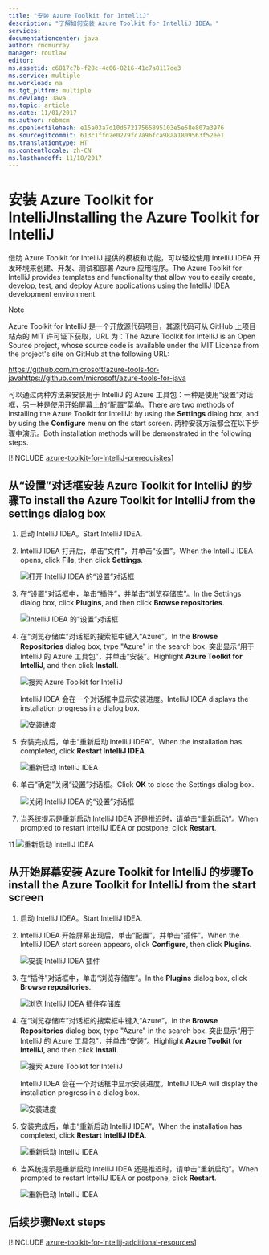```yaml
---
title: "安装 Azure Toolkit for IntelliJ"
description: "了解如何安装 Azure Toolkit for IntelliJ IDEA。"
services: 
documentationcenter: java
author: rmcmurray
manager: routlaw
editor: 
ms.assetid: c6817c7b-f28c-4c06-8216-41c7a8117de3
ms.service: multiple
ms.workload: na
ms.tgt_pltfrm: multiple
ms.devlang: Java
ms.topic: article
ms.date: 11/01/2017
ms.author: robmcm
ms.openlocfilehash: e15a03a7d10d67217565895103e5e58e807a3976
ms.sourcegitcommit: 613c1ffd2e0279fc7a96fca98aa1809563f52ee1
ms.translationtype: HT
ms.contentlocale: zh-CN
ms.lasthandoff: 11/18/2017
---
```

# <a name="installing-the-azure-toolkit-for-intellij"></a><span data-ttu-id="4c471-103">安装 Azure Toolkit for IntelliJ</span><span class="sxs-lookup"><span data-stu-id="4c471-103">Installing the Azure Toolkit for IntelliJ</span></span>

<span data-ttu-id="4c471-104">借助 Azure Toolkit for IntelliJ 提供的模板和功能，可以轻松使用 IntelliJ IDEA 开发环境来创建、开发、测试和部署 Azure 应用程序。</span><span class="sxs-lookup"><span data-stu-id="4c471-104">The Azure Toolkit for IntelliJ provides templates and functionality that allow you to easily create, develop, test, and deploy Azure applications using the IntelliJ IDEA development environment.</span></span>

> [!NOTE] 
> 
> <span data-ttu-id="4c471-105">Azure Toolkit for IntelliJ 是一个开放源代码项目，其源代码可从 GitHub 上项目站点的 MIT 许可证下获取，URL 为：</span><span class="sxs-lookup"><span data-stu-id="4c471-105">The Azure Toolkit for IntelliJ is an Open Source project, whose source code is available under the MIT License from the project's site on GitHub at the following URL:</span></span> 
> 
> <span data-ttu-id="4c471-106"><https://github.com/microsoft/azure-tools-for-java></span><span class="sxs-lookup"><span data-stu-id="4c471-106"><https://github.com/microsoft/azure-tools-for-java></span></span> 
> 

<span data-ttu-id="4c471-107">可以通过两种方法来安装用于 IntelliJ 的 Azure 工具包：一种是使用“设置”对话框，另一种是使用开始屏幕上的“配置”菜单。</span><span class="sxs-lookup"><span data-stu-id="4c471-107">There are two methods of installing the Azure Toolkit for IntelliJ: by using the **Settings** dialog box, and by using the **Configure** menu on the start screen.</span></span> <span data-ttu-id="4c471-108">两种安装方法都会在以下步骤中演示。</span><span class="sxs-lookup"><span data-stu-id="4c471-108">Both installation methods will be demonstrated in the following steps.</span></span>

[!INCLUDE [azure-toolkit-for-IntelliJ-prerequisites](../includes/azure-toolkit-for-intellij-prerequisites.md)]

## <a name="to-install-the-azure-toolkit-for-intellij-from-the-settings-dialog-box"></a><span data-ttu-id="4c471-109">从“设置”对话框安装 Azure Toolkit for IntelliJ 的步骤</span><span class="sxs-lookup"><span data-stu-id="4c471-109">To install the Azure Toolkit for IntelliJ from the settings dialog box</span></span>

1. <span data-ttu-id="4c471-110">启动 IntelliJ IDEA。</span><span class="sxs-lookup"><span data-stu-id="4c471-110">Start IntelliJ IDEA.</span></span>

1. <span data-ttu-id="4c471-111">IntelliJ IDEA 打开后，单击“文件”，并单击“设置”。</span><span class="sxs-lookup"><span data-stu-id="4c471-111">When the IntelliJ IDEA opens, click **File**, then click **Settings**.</span></span>
   
   ![打开 IntelliJ IDEA 的“设置”对话框][01a]

1. <span data-ttu-id="4c471-113">在“设置”对话框中，单击“插件”，并单击“浏览存储库”。</span><span class="sxs-lookup"><span data-stu-id="4c471-113">In the Settings dialog box, click **Plugins**, and then click **Browse repositories**.</span></span>
   
   ![IntelliJ IDEA 的“设置”对话框][02a]

1. <span data-ttu-id="4c471-115">在“浏览存储库”对话框的搜索框中键入“Azure”。</span><span class="sxs-lookup"><span data-stu-id="4c471-115">In the **Browse Repositories** dialog box, type "Azure" in the search box.</span></span> <span data-ttu-id="4c471-116">突出显示“用于 IntelliJ 的 Azure 工具包”，并单击“安装”。</span><span class="sxs-lookup"><span data-stu-id="4c471-116">Highlight **Azure Toolkit for IntelliJ**, and then click **Install**.</span></span>
   
   ![搜索 Azure Toolkit for IntelliJ][03]
   
   <span data-ttu-id="4c471-118">IntelliJ IDEA 会在一个对话框中显示安装进度。</span><span class="sxs-lookup"><span data-stu-id="4c471-118">IntelliJ IDEA displays the installation progress in a dialog box.</span></span>
   
   ![安装进度][04]

1. <span data-ttu-id="4c471-120">安装完成后，单击“重新启动 IntelliJ IDEA”。</span><span class="sxs-lookup"><span data-stu-id="4c471-120">When the installation has completed, click **Restart IntelliJ IDEA**.</span></span>
   
   ![重新启动 IntelliJ IDEA][05]

1. <span data-ttu-id="4c471-122">单击“确定”关闭“设置”对话框。</span><span class="sxs-lookup"><span data-stu-id="4c471-122">Click **OK** to close the Settings dialog box.</span></span>
   
   ![关闭 IntelliJ IDEA 的“设置”对话框][06]

1. <span data-ttu-id="4c471-124">当系统提示是重新启动 IntelliJ IDEA 还是推迟时，请单击“重新启动”。</span><span class="sxs-lookup"><span data-stu-id="4c471-124">When prompted to restart IntelliJ IDEA or postpone, click **Restart**.</span></span>
   
<span data-ttu-id="4c471-125">1</span><span class="sxs-lookup"><span data-stu-id="4c471-125">1</span></span>   ![重新启动 IntelliJ IDEA][07]

## <a name="to-install-the-azure-toolkit-for-intellij-from-the-start-screen"></a><span data-ttu-id="4c471-127">从开始屏幕安装 Azure Toolkit for IntelliJ 的步骤</span><span class="sxs-lookup"><span data-stu-id="4c471-127">To install the Azure Toolkit for IntelliJ from the start screen</span></span>

1. <span data-ttu-id="4c471-128">启动 IntelliJ IDEA。</span><span class="sxs-lookup"><span data-stu-id="4c471-128">Start IntelliJ IDEA.</span></span>

1. <span data-ttu-id="4c471-129">IntelliJ IDEA 开始屏幕出现后，单击“配置”，并单击“插件”。</span><span class="sxs-lookup"><span data-stu-id="4c471-129">When the IntelliJ IDEA start screen appears, click **Configure**, then click **Plugins**.</span></span>
   
   ![安装 IntelliJ IDEA 插件][01b]

1. <span data-ttu-id="4c471-131">在“插件”对话框中，单击“浏览存储库”。</span><span class="sxs-lookup"><span data-stu-id="4c471-131">In the **Plugins** dialog box, click **Browse repositories**.</span></span>
   
   ![浏览 IntelliJ IDEA 插件存储库][02b]

1. <span data-ttu-id="4c471-133">在“浏览存储库”对话框的搜索框中键入“Azure”。</span><span class="sxs-lookup"><span data-stu-id="4c471-133">In the **Browse Repositories** dialog box, type "Azure" in the search box.</span></span> <span data-ttu-id="4c471-134">突出显示“用于 IntelliJ 的 Azure 工具包”，并单击“安装”。</span><span class="sxs-lookup"><span data-stu-id="4c471-134">Highlight **Azure Toolkit for IntelliJ**, and then click **Install**.</span></span>
   
   ![搜索 Azure Toolkit for IntelliJ][03]
   
   <span data-ttu-id="4c471-136">IntelliJ IDEA 会在一个对话框中显示安装进度。</span><span class="sxs-lookup"><span data-stu-id="4c471-136">IntelliJ IDEA will display the installation progress in a dialog box.</span></span>
   
   ![安装进度][04]

1. <span data-ttu-id="4c471-138">安装完成后，单击“重新启动 IntelliJ IDEA”。</span><span class="sxs-lookup"><span data-stu-id="4c471-138">When the installation has completed, click **Restart IntelliJ IDEA**.</span></span>
   
   ![重新启动 IntelliJ IDEA][05]

1. <span data-ttu-id="4c471-140">当系统提示是重新启动 IntelliJ IDEA 还是推迟时，请单击“重新启动”。</span><span class="sxs-lookup"><span data-stu-id="4c471-140">When prompted to restart IntelliJ IDEA or postpone, click **Restart**.</span></span>
   
   ![重新启动 IntelliJ IDEA][07]

## <a name="next-steps"></a><span data-ttu-id="4c471-142">后续步骤</span><span class="sxs-lookup"><span data-stu-id="4c471-142">Next steps</span></span>

[!INCLUDE [azure-toolkit-for-intellij-additional-resources](../includes/azure-toolkit-for-intellij-additional-resources.md)]

<!-- URL List -->

<!-- IMG List -->

[01a]: media/azure-toolkit-for-intellij-installation/01-intellij-file-settings.png
[01b]: media/azure-toolkit-for-intellij-installation/01-intellij-configure-dropdown.png
[02a]: media/azure-toolkit-for-intellij-installation/02-intellij-settings-dialog.png
[02b]: media/azure-toolkit-for-intellij-installation/02-intellij-plugins-dialog.png
[03]: media/azure-toolkit-for-intellij-installation/03-intellij-browse-repositories.png
[04]: media/azure-toolkit-for-intellij-installation/04-install-progress.png
[05]: media/azure-toolkit-for-intellij-installation/05-restart-intellij.png
[06]: media/azure-toolkit-for-intellij-installation/06-intellij-settings-dialog.png
[07]: media/azure-toolkit-for-intellij-installation/07-restart-intellij.png
